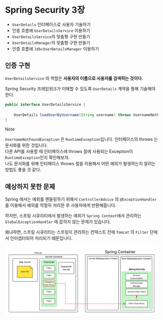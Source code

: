 # Spring Security 3장
- `UserDetails` 인터페이스로 사용자 기술하기
- 인증 흐름에 `UserDetailsService` 이용하기
- `UserDetailsService`의 맞춤형 구현 만들기
- `UserDetailsManager`의 맞춤형 구현 만들기
- 인증 흐름에 `JdbcUserDetailsManager` 이용하기

## 인증 구현
`UserDetailsService` 의 역할은 **사용자의 이름으로 사용자를 검색하는 것이다.**

Spring Security 프레임워크가 이해할 수 있도록 `UserDetails` 계약을 통해 기술해야한다.

```java
public interface UserDetailsService {
    
    UserDetails loadUserByUsername(String username) throws UsernameNotFoundException;
}
```

> [!NOTE]
> `UsernameNotFoundException` 은 `RuntimeException`입니다. 인터페이스의 throws 는 문서화를 위한 것입니다.   
> 다른 API를 사용할 때 인터페이스에 throws 절에 사용되는 Exception이 `RuntimeException`인지 확인해보자.   
> 나도 문서화를 위해 인터페이스 throws 절을 이용해서 어떤 예외가 발생하는지 알려는 방법도 좋을 것 같다.

## 예상하지 못한 문제
Spring 에서는 예외를 핸들링하기 위해서 `ControllerAdvice` 의 `@ExceptionHandler` 를 이용해서 예외를 적절히 처리한 후
사용자에게 반환해줍니다.

하지만, 스프링 시큐리티에서 발생하는 예외가 `Spring Context`에서 관리하는 `GlobalExceptionHandler` 에 잡히지 않는 문제가 있습니다.

왜냐하면, 스프링 시큐리티는 스프링이 관리하는 컨텍스트 전에 `Tomcat` 의 `Filter` 단에서 인터셉터되어 처리되기 떄문입니다.

<img src="./image/Security%20Architecture.png" alt="Security Architecture" width="900px" height="auto">
